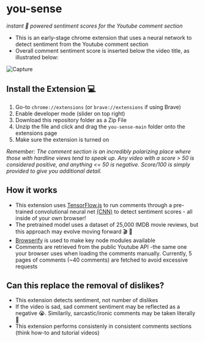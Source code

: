 # you-sense

_instant 🤖 powered sentiment scores for the Youtube comment section_

* This is an early-stage chrome extension that uses a neural network to detect sentiment from the Youtube comment section
* Overall comment sentiment score is inserted below the video title, as illustrated below:

![Capture](https://user-images.githubusercontent.com/60011793/145688404-e02d02a5-675b-48bf-b024-3b1937d8fbc2.PNG)

## Install the Extension 💻
1. Go-to `chrome://extensions` (or `brave://extensions` if using Brave)
2. Enable developer mode (slider on top right)
3. Download this repository folder as a Zip File
4. Unzip the file and click and drag the `you-sense-main` folder onto the extensions page
5. Make sure the extension is turned on

_Remember: The comment section is an incredibly polarizing place where those with hardline views tend to speak up. Any video with a score > 50 is considered positive, and anything <= 50 is negative. Score/100 is simply provided to give you additional detail._

## How it works 
* This extension uses [TensorFlow.js](https://github.com/tensorflow/tfjs-examples/tree/master/sentiment) to run comments through a pre-trained convolutional neural net [(CNN)](https://en.wikipedia.org/wiki/Convolutional_neural_network) to detect sentiment scores - all inside of your own browser!
* The pretrained model uses a dataset of 25,000 IMDB movie reviews, but this approach may evolve moving forward 🎬 🍿
* [Browserify](https://github.com/browserify/browserify) is used to make key node modules available
* Comments are retrieved from the public Youtube API -the same one your browser uses when loading the comments manually. Currently, 5 pages of comments (~40 comments) are fetched to avoid excessive requests

## Can this replace the removal of dislikes?
* This extension detects sentiment, not number of dislikes
* If the video is sad, sad comment sentiment may be reflected as a negative 😭. Similarily, sarcastic/ironic comments may be taken literally 😤
* This extension performs consistenly in consistent comments sections (think how-to and tutorial videos)
